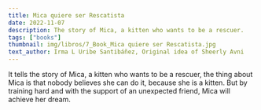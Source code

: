 ```yaml
---
title: Mica quiere ser Rescatista
date: 2022-11-07
description: The story of Mica, a kitten who wants to be a rescuer.
tags: ["books"]
thumbnail: img/libros/7_Book_Mica quiere ser Rescatista.jpg
text_author: Irma L Uribe Santibáñez, Original idea of Sheerly Avni
---
```


It tells the story of Mica, a kitten who wants to be a rescuer, the thing about Mica is that nobody believes she can do it, because she is a kitten. But by training hard and with the support of an unexpected friend, Mica will achieve her dream.